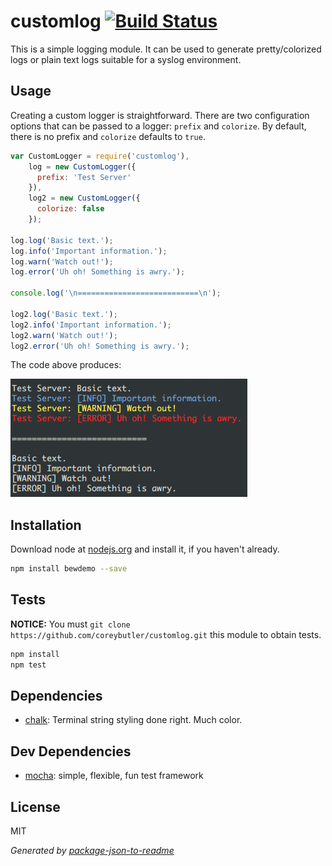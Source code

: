 # customlog [![Build Status](https://travis-ci.org/coreybutler/customlog.png?branch=master)](https://travis-ci.org/coreybutler/customlog)

This is a simple logging module. It can be used to generate pretty/colorized logs or plain text logs suitable for a syslog environment.

## Usage

Creating a custom logger is straightforward. There are two configuration options that can be passed to a logger: `prefix` and `colorize`. By default, there is no prefix and `colorize` defaults to `true`.

```js
var CustomLogger = require('customlog'),
    log = new CustomLogger({
      prefix: 'Test Server'
    }),
    log2 = new CustomLogger({
      colorize: false
    });

log.log('Basic text.');
log.info('Important information.');
log.warn('Watch out!');
log.error('Uh oh! Something is awry.');

console.log('\n===========================\n');

log2.log('Basic text.');
log2.info('Important information.');
log2.warn('Watch out!');
log2.error('Uh oh! Something is awry.');
```

The code above produces:

![Screenshot](https://raw.githubusercontent.com/coreybutler/customlog/master/demo.png)

## Installation

Download node at [nodejs.org](http://nodejs.org) and install it, if you haven't already.

```sh
npm install bewdemo --save
```


## Tests

**NOTICE:** You must `git clone https://github.com/coreybutler/customlog.git` this module to obtain tests.

```sh
npm install
npm test
```

## Dependencies

- [chalk](https://github.com/sindresorhus/chalk): Terminal string styling done right. Much color.

## Dev Dependencies

- [mocha](https://github.com/mochajs/mocha): simple, flexible, fun test framework


## License

MIT

_Generated by [package-json-to-readme](https://github.com/zeke/package-json-to-readme)_
